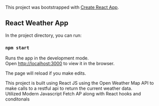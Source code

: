 This project was bootstrapped with [Create React App](https://github.com/facebook/create-react-app).

## React Weather App

In the project directory, you can run:

### `npm start`

Runs the app in the development mode.<br />
Open [http://localhost:3000](http://localhost:3000) to view it in the browser.

The page will reload if you make edits.<br />

This project is built using React JS using the Open Weather Map API to make calls to a restful api to return the current weather data. <br />
Utilized Modern Javascript Fetch AP along with React hooks and conditonals <br />
